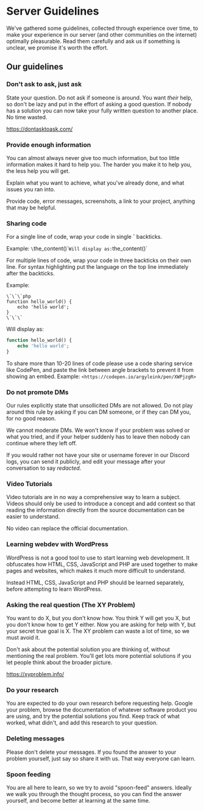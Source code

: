 # Server Guidelines

We've gathered some guidelines, collected through experience over time, to make your experience in our server (and other communities on the internet) optimally pleasurable. Read them carefully and ask us if something is unclear, we promise it's worth the effort.

## Our guidelines

### Don't ask to ask, just ask

State your question. Do not ask if someone is around. You want *their* help, so don't be lazy and put in the effort of asking a good question. If nobody has a solution you can now take your fully written question to another place. No time wasted.

https://dontasktoask.com/

### Provide enough information

You can almost always never give too much information, but too little information makes it hard to help you. The harder you make it to help you, the less help you will get.

Explain what you want to achieve, what you've already done, and what issues you ran into.

Provide code, error messages, screenshots, a link to your project, anything that may be helpful.

### Sharing code

For a single line of code, wrap your code in single **\`** backticks.

Example:
`\`the_content()\``
Will display as:
`the_content()`

For multiple lines of code, wrap your code in three backticks on their own line. For syntax highlighting put the language on the top line immediately after the backticks.

Example:
```
\`\`\`php
function hello_world() {
    echo 'hello world';
}
\`\`\`
```
Will display as:
```php
function hello_world() {
    echo 'hello world';
}
```

To share more than 10-20 lines of code please use a code sharing service like CodePen, and paste the link between angle brackets to prevent it from showing an embed. Example: `<https://codepen.io/argyleink/pen/XWPjzgR>`

### Do not promote DMs

Our rules explicitly state that unsollicited DMs are not allowed. Do not play around this rule by asking if you can DM someone, or if they can DM you, for no good reason.

We cannot moderate DMs. We won't know if your problem was solved or what you tried, and if your helper suddenly has to leave then nobody can continue where they left off.

If you would rather not have your site or username forever in our Discord logs, you can send it publicly, and edit your message after your conversation to say *redacted*.

### Video Tutorials

Video tutorials are in no way a comprehensive way to learn a subject. Videos should only be used to introduce a concept and add context so that reading the information directly from the source documentation can be easier to understand.

No video can replace the official documentation.

### Learning webdev with WordPress

WordPress is not a good tool to use to start learning web development. It obfuscates how HTML, CSS, JavaScript and PHP are used together to make pages and websites, which makes it much more difficult to understand.

Instead HTML, CSS, JavaScript and PHP should be learned separately, before attempting to learn WordPress.

### Asking the real question (The XY Problem)

You want to do X, but you don't know how. You think Y will get you X, but you don't know how to get Y either. Now you are asking for help with Y, but your secret true goal is X. The XY problem can waste a lot of time, so we must avoid it.

Don't ask about the potential solution you are thinking of, without mentioning the real problem. You'll get lots more potential solutions if you let people think about the broader picture.

https://xyproblem.info/

### Do your research

You are expected to do your own research before requesting help. Google your problem, browse the documentation of whatever software product you are using, and try the potential solutions you find. Keep track of what worked, what didn't, and add this research to your question.

### Deleting messages

Please don't delete your messages. If you found the answer to your problem yourself, just say so share it with us. That way everyone can learn.

### Spoon feeding

You are all here to learn, so we try to avoid "spoon-feed" answers. Ideally we walk you through the thought process, so you can find the answer yourself, and become better at learning at the same time.
